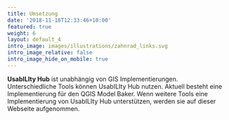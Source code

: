 ```yaml
---
title: Umsetzung
date: '2018-11-18T12:33:46+10:00'
featured: true
weight: 6
layout: default_4
intro_image: images/illustrations/zahnrad_links.svg
intro_image_relative: false
intro_image_hide_on_mobile: true
---
```

**UsabILIty Hub** ist unabhängig von GIS Implementierungen. Unterschiedliche Tools können UsabILIty Hub nutzen. Aktuell besteht eine Implementierung für den QGIS Model Baker. Wenn weitere Tools eine Implementierung von UsabILIty Hub unterstützen, werden sie auf dieser Webseite aufgenommen.